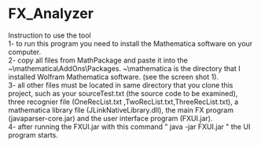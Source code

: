 # FX_Analyzer

Instruction to use the tool  
1- to run this program you need to install the Mathematica software on your computer.  
2- copy all files from MathPackage and paste it into the ~\mathematica\AddOns\Packages. ~\mathematica is the directory that I installed Wolfram Mathematica software. 
(see the screen shot 1).  
3- all other files must be located in same directory that you clone this project, such as your sourceTest.txt (the source code to be examined), three recognier file
(OneRecList.txt ,TwoRecList.txt,ThreeRecList.txt), a mathematica library file (JLinkNativeLibrary.dll), the main FX program (javaparser-core.jar) 
and the user interface program (FXUI.jar).  
4- after running the FXUI.jar with this command " java -jar FXUI.jar " the UI program starts.
